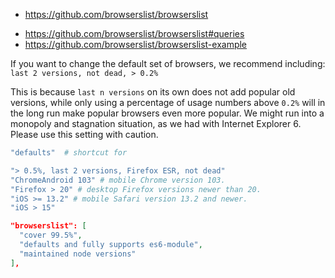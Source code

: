 
- https://github.com/browserslist/browserslist
* https://github.com/browserslist/browserslist#queries
* https://github.com/browserslist/browserslist-example

If you want to change the default set of browsers, we recommend including:
`last 2 versions, not dead, > 0.2%`

This is because `last n versions` on its own does not add popular old versions, while only using a percentage of usage numbers above `0.2%` will in the long run make popular browsers even more popular. We might run into a monopoly and stagnation situation, as we had with Internet Explorer 6. Please use this setting with caution.

```sh
"defaults"  # shortcut for 

"> 0.5%, last 2 versions, Firefox ESR, not dead"
"ChromeAndroid 103" # mobile Chrome version 103.
"Firefox > 20" # desktop Firefox versions newer than 20.
"iOS >= 13.2" # mobile Safari version 13.2 and newer.
"iOS > 15"
```

```json
"browserslist": [
  "cover 99.5%",
  "defaults and fully supports es6-module",
  "maintained node versions"
],
```
